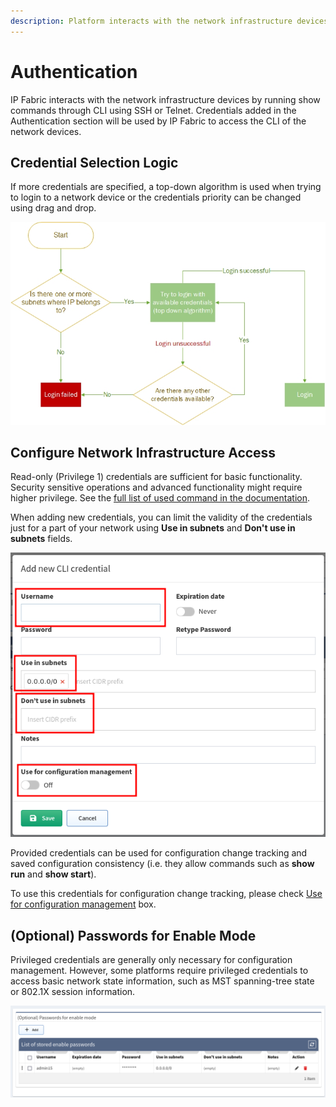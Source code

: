 ```yaml
---
description: Platform interacts with the network infrastructure devices by running show commands through CLI using SSH or Telnet. Credentials added in the...
---
```


# Authentication

IP Fabric interacts with the network infrastructure devices by running
show commands through CLI using SSH or Telnet. Credentials added in the
Authentication section will be used by IP Fabric to access the CLI of
the network devices.

## Credential Selection Logic

If more credentials are specified, a top-down algorithm is used when
trying to login to a network device or the credentials priority can be
changed using drag and drop.

![IP Fabric login diagram](login_diagram.jpg)

## Configure Network Infrastructure Access

Read-only (Privilege 1) credentials are sufficient for basic
functionality. Security sensitive operations and advanced functionality
might require higher privilege. See the [full list of used command in
the documentation](https://matrix.ipfabric.io/).

When adding new credentials, you can limit the validity of the
credentials just for a part of your network using **Use in subnets**
and **Don't use in subnets** fields.

![Add new CLI credential](1935310852.png)

Provided credentials can be used for configuration change tracking and
saved configuration consistency (i.e. they allow commands such as **show
run** and **show start**).

To use this credentials for configuration change tracking,
please check [Use for configuration management](advanced/configuration_management.md) box.

## (Optional) Passwords for Enable Mode

Privileged credentials are generally only necessary for configuration
management. However, some platforms require privileged credentials to
access basic network state information, such as MST spanning-tree state
or 802.1X session information.

![Privileges](1935245322.png)
